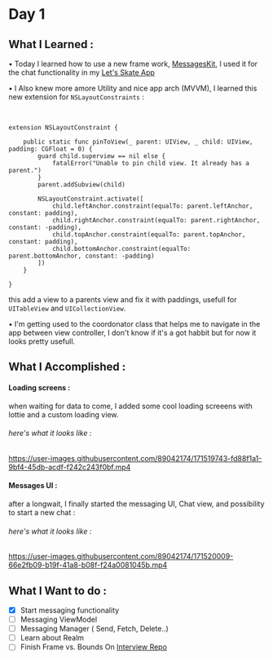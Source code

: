 # Day 1

## What I Learned :

• Today I learned how to use a new frame work, [MessagesKit](https://github.com/MessageKit/MessageKit), I used it for the chat functionality in my [Let's Skate App](https://github.com/JoJoDevAdventure/Let-s-Skate)

• I Also knew more amore Utility and nice app arch (MVVM), I learned this new extension for ` NSLayoutConstraints ` :

<br>

```
extension NSLayoutConstraint {
    
    public static func pinToView(_ parent: UIView, _ child: UIView, padding: CGFloat = 0) {
        guard child.superview == nil else {
            fatalError("Unable to pin child view. It already has a parent.")
        }
        parent.addSubview(child)
        
        NSLayoutConstraint.activate([
            child.leftAnchor.constraint(equalTo: parent.leftAnchor, constant: padding),
            child.rightAnchor.constraint(equalTo: parent.rightAnchor, constant: -padding),
            child.topAnchor.constraint(equalTo: parent.topAnchor, constant: padding),
            child.bottomAnchor.constraint(equalTo: parent.bottomAnchor, constant: -padding)
        ])
    }
    
}
```


this add a view to a parents view and fix it with paddings, usefull for `UITableView` and `UICollectionView`.

• I'm getting used to the coordonator class that helps me to navigate in the app between view controller, I don't know if it's a got habbit but for now it looks pretty usefull.


## What I Accomplished : 

#### Loading screens :
when waiting for data to come, I added some cool loading screeens with lottie and a custom loading view.

###### here's what it looks like :

https://user-images.githubusercontent.com/89042174/171519743-fd88f1a1-9bf4-45db-acdf-f242c243f0bf.mp4

#### Messages UI :
after a longwait, I finally started the messaging UI, Chat view, and possibility to start a new chat :

###### here's what it looks like :

https://user-images.githubusercontent.com/89042174/171520009-66e2fb09-b19f-41a8-b08f-f24a0081045b.mp4

#### 

## What I Want to do :

- [X] Start messaging functionality
- [ ] Messaging ViewModel
- [ ] Messaging Manager ( Send, Fetch, Delete..)
- [ ] Learn about Realm
- [ ] Finish Frame vs. Bounds On [Interview Repo](https://github.com/JoJoDevAdventure/Swift-Interview)
